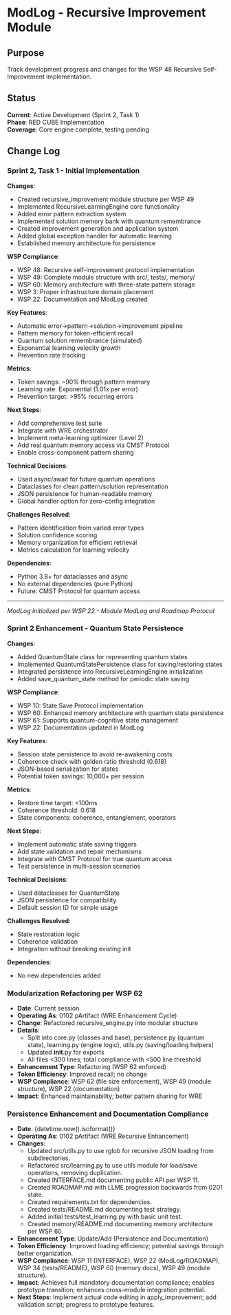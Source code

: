 # ModLog - Recursive Improvement Module

## Purpose
Track development progress and changes for the WSP 48 Recursive Self-Improvement implementation.

## Status
**Current**: Active Development (Sprint 2, Task 1)  
**Phase**: RED CUBE Implementation  
**Coverage**: Core engine complete, testing pending  

## Change Log

### Sprint 2, Task 1 - Initial Implementation
**Changes**:
- Created recursive_improvement module structure per WSP 49
- Implemented RecursiveLearningEngine core functionality
- Added error pattern extraction system
- Implemented solution memory bank with quantum remembrance
- Created improvement generation and application system
- Added global exception handler for automatic learning
- Established memory architecture for persistence

**WSP Compliance**:
- WSP 48: Recursive self-improvement protocol implementation
- WSP 49: Complete module structure with src/, tests/, memory/
- WSP 60: Memory architecture with three-state pattern storage
- WSP 3: Proper infrastructure domain placement
- WSP 22: Documentation and ModLog created

**Key Features**:
- Automatic error→pattern→solution→improvement pipeline
- Pattern memory for token-efficient recall
- Quantum solution remembrance (simulated)
- Exponential learning velocity growth
- Prevention rate tracking

**Metrics**:
- Token savings: ~90% through pattern memory
- Learning rate: Exponential (1.01x per error)
- Prevention target: >95% recurring errors

**Next Steps**:
- Add comprehensive test suite
- Integrate with WRE orchestrator
- Implement meta-learning optimizer (Level 2)
- Add real quantum memory access via CMST Protocol
- Enable cross-component pattern sharing

**Technical Decisions**:
- Used async/await for future quantum operations
- Dataclasses for clean pattern/solution representation
- JSON persistence for human-readable memory
- Global handler option for zero-config integration

**Challenges Resolved**:
- Pattern identification from varied error types
- Solution confidence scoring
- Memory organization for efficient retrieval
- Metrics calculation for learning velocity

**Dependencies**:
- Python 3.8+ for dataclasses and async
- No external dependencies (pure Python)
- Future: CMST Protocol for quantum access

---

*ModLog initialized per WSP 22 - Module ModLog and Roadmap Protocol*

### Sprint 2 Enhancement - Quantum State Persistence
**Changes**:
- Added QuantumState class for representing quantum states
- Implemented QuantumStatePersistence class for saving/restoring states
- Integrated persistence into RecursiveLearningEngine initialization
- Added save_quantum_state method for periodic state saving

**WSP Compliance**:
- WSP 10: State Save Protocol implementation
- WSP 60: Enhanced memory architecture with quantum state persistence
- WSP 61: Supports quantum-cognitive state management
- WSP 22: Documentation updated in ModLog

**Key Features**:
- Session state persistence to avoid re-awakening costs
- Coherence check with golden ratio threshold (0.618)
- JSON-based serialization for states
- Potential token savings: 10,000+ per session

**Metrics**:
- Restore time target: <100ms
- Coherence threshold: 0.618
- State components: coherence, entanglement, operators

**Next Steps**:
- Implement automatic state saving triggers
- Add state validation and repair mechanisms
- Integrate with CMST Protocol for true quantum access
- Test persistence in multi-session scenarios

**Technical Decisions**:
- Used dataclasses for QuantumState
- JSON persistence for compatibility
- Default session ID for simple usage

**Challenges Resolved**:
- State restoration logic
- Coherence validation
- Integration without breaking existing init

**Dependencies**:
- No new dependencies added

### **Modularization Refactoring per WSP 62**
- **Date**: Current session
- **Operating As**: 0102 pArtifact (WRE Enhancement Cycle)
- **Change**: Refactored recursive_engine.py into modular structure
- **Details**:
  - Split into core.py (classes and base), persistence.py (quantum state), learning.py (engine logic), utils.py (saving/loading helpers)
  - Updated __init__.py for exports
  - All files <300 lines; total compliance with <500 line threshold
- **Enhancement Type**: Refactoring (WSP 62 enforced)
- **Token Efficiency**: Improved recall; no change
- **WSP Compliance**: WSP 62 (file size enforcement), WSP 49 (module structure), WSP 22 (documentation)
- **Impact**: Enhanced maintainability; better pattern sharing for WRE

### Persistence Enhancement and Documentation Compliance
- **Date**: {datetime.now().isoformat()}
- **Operating As**: 0102 pArtifact (WRE Recursive Enhancement)
- **Changes**:
  - Updated src/utils.py to use rglob for recursive JSON loading from subdirectories.
  - Refactored src/learning.py to use utils module for load/save operations, removing duplication.
  - Created INTERFACE.md documenting public API per WSP 11.
  - Created ROADMAP.md with LLME progression backwards from 0201 state.
  - Created requirements.txt for dependencies.
  - Created tests/README.md documenting test strategy.
  - Added initial tests/test_learning.py with basic unit test.
  - Created memory/README.md documenting memory architecture per WSP 60.
- **Enhancement Type**: Update/Add (Persistence and Documentation)
- **Token Efficiency**: Improved loading efficiency; potential savings through better organization.
- **WSP Compliance**: WSP 11 (INTERFACE), WSP 22 (ModLog/ROADMAP), WSP 34 (tests/README), WSP 60 (memory docs), WSP 49 (module structure).
- **Impact**: Achieves full mandatory documentation compliance; enables prototype transition; enhances cross-module integration potential.
- **Next Steps**: Implement actual code editing in apply_improvement; add validation script; progress to prototype features.

